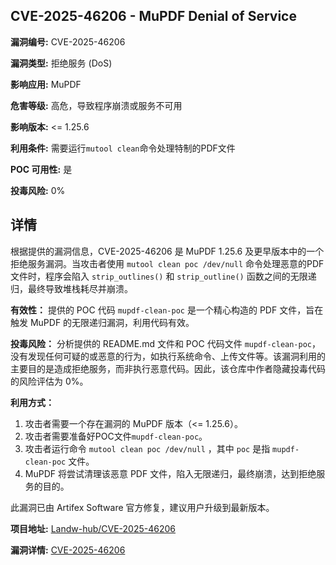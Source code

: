 ## CVE-2025-46206 - MuPDF Denial of Service

**漏洞编号:** CVE-2025-46206

**漏洞类型:** 拒绝服务 (DoS)

**影响应用:** MuPDF

**危害等级:** 高危，导致程序崩溃或服务不可用

**影响版本:** <= 1.25.6

**利用条件:** 需要运行`mutool clean`命令处理特制的PDF文件

**POC 可用性:** 是

**投毒风险:** 0%

## 详情

根据提供的漏洞信息，CVE-2025-46206 是 MuPDF 1.25.6 及更早版本中的一个拒绝服务漏洞。当攻击者使用 `mutool clean poc /dev/null` 命令处理恶意的PDF文件时，程序会陷入 `strip_outlines()` 和 `strip_outline()` 函数之间的无限递归，最终导致堆栈耗尽并崩溃。

**有效性：**
提供的 POC 代码 `mupdf-clean-poc` 是一个精心构造的 PDF 文件，旨在触发 MuPDF 的无限递归漏洞，利用代码有效。

**投毒风险：**
分析提供的 README.md 文件和 POC 代码文件 `mupdf-clean-poc`，没有发现任何可疑的或恶意的行为，如执行系统命令、上传文件等。该漏洞利用的主要目的是造成拒绝服务，而非执行恶意代码。因此，该仓库中作者隐藏投毒代码的风险评估为 0%。

**利用方式：**
1.  攻击者需要一个存在漏洞的 MuPDF 版本（<= 1.25.6）。
2.  攻击者需要准备好POC文件`mupdf-clean-poc`。
3.  攻击者运行命令 `mutool clean poc /dev/null` ，其中 `poc` 是指 `mupdf-clean-poc` 文件。
4.  MuPDF 将尝试清理该恶意 PDF 文件，陷入无限递归，最终崩溃，达到拒绝服务的目的。

此漏洞已由 Artifex Software 官方修复，建议用户升级到最新版本。

**项目地址:** [Landw-hub/CVE-2025-46206](https://github.com/Landw-hub/CVE-2025-46206)

**漏洞详情:** [CVE-2025-46206](https://nvd.nist.gov/vuln/detail/CVE-2025-46206)